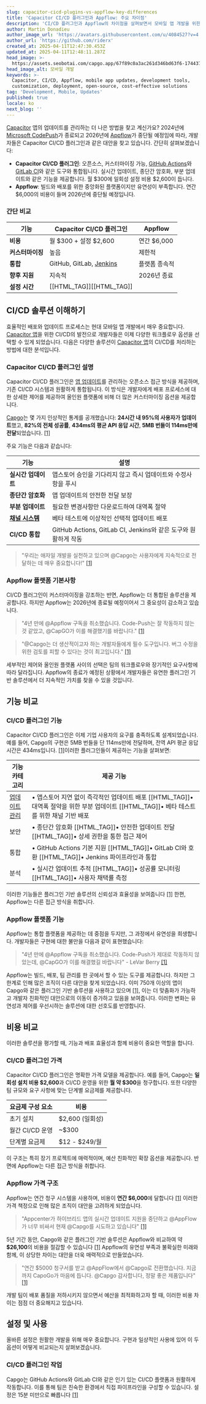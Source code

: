 ```yaml
---
slug: capacitor-cicd-plugins-vs-appflow-key-differences
title: 'Capacitor CI/CD 플러그인과 Appflow: 주요 차이점'
description: 'CI/CD 플러그인과 Appflow의 차이점을 살펴보면서 모바일 앱 개발을 위한 비용, 커스터마이징, 그리고 앞으로의 지원 등을 알아보세요.'
author: Martin Donadieu
author_image_url: 'https://avatars.githubusercontent.com/u/4084527?v=4'
author_url: 'https://github.com/riderx'
created_at: 2025-04-11T12:47:30.453Z
updated_at: 2025-04-11T12:48:11.287Z
head_image: >-
  https://assets.seobotai.com/capgo.app/67f89c0a3ac261d346bd63f6-1744375691287.jpg
head_image_alt: 모바일 개발
keywords: >-
  Capacitor, CI/CD, Appflow, mobile app updates, development tools,
  customization, deployment, open-source, cost-effective solutions
tag: 'Development, Mobile, Updates'
published: true
locale: ko
next_blog: ''
---
```


[Capacitor](https://capacitorjscom/) 앱의 업데이트를 관리하는 더 나은 방법을 찾고 계신가요? 2024년에 [Microsoft CodePush](https://learnmicrosoftcom/en-us/appcenter/distribution/codepush/)가 종료되고 2026년에 [Appflow](https://ionicio/appflow/)가 중단될 예정임에 따라, 개발자들은 Capacitor CI/CD 플러그인과 같은 대안을 찾고 있습니다. 간단히 살펴보겠습니다:

-   **Capacitor CI/CD 플러그인**: 오픈소스, 커스터마이징 가능, [GitHub Actions](https://docsgithubcom/actions)와 [GitLab CI](https://docsgitlabcom/ee/ci/)와 같은 도구와 통합됩니다. 실시간 업데이트, 종단간 암호화, 부분 업데이트와 같은 기능을 제공합니다. 월 $300에 일회성 설정 비용 $2,600이 듭니다.
-   **Appflow**: 빌드와 배포를 위한 중앙화된 플랫폼이지만 유연성이 부족합니다. 연간 $6,000의 비용이 들며 2026년에 중단될 예정입니다.

### 간단 비교

| 기능 | Capacitor CI/CD 플러그인 | Appflow |
| --- | --- | --- |
| **비용** | 월 $300 + 설정 $2,600 | 연간 $6,000 |
| **커스터마이징** | 높음 | 제한적 |
| **통합** | GitHub, GitLab, [Jenkins](https://wwwjenkinsio/) | 플랫폼 종속적 |
| **향후 지원** | 지속적 | 2026년 종료 |
| **설정 시간** | [[HTML_TAG]][[HTML_TAG]]

## CI/CD 솔루션 이해하기

효율적인 배포와 업데이트 프로세스는 현대 모바일 앱 개발에서 매우 중요합니다. [Capacitor 앱](https://capgo.app/blog/capacitor-comprehensive-guide/)을 위한 CI/CD의 발전으로 개발자들은 이제 다양한 워크플로우 옵션을 선택할 수 있게 되었습니다. 다음은 다양한 솔루션이 [Capacitor 앱](https://capgo.app/blog/capacitor-comprehensive-guide/)의 CI/CD를 처리하는 방법에 대한 분석입니다.

### Capacitor CI/CD 플러그인 설명

Capacitor CI/CD 플러그인은 [앱 업데이트](https://capgo.app/plugins/capacitor-updater/)를 관리하는 오픈소스 접근 방식을 제공하며, 기존 CI/CD 시스템과 원활하게 통합됩니다. 이 방식은 개발자에게 배포 프로세스에 대한 상세한 제어를 제공하여 올인원 플랫폼에 비해 더 많은 커스터마이징 옵션을 제공합니다.

[Capgo](https://capgo.app/)는 몇 가지 인상적인 통계를 공개했습니다: **24시간 내 95%의 사용자가 업데이트**했고, **82%의 전체 성공률**, **434ms의 평균 API 응답 시간**, **5MB 번들이 114ms만에 전달**되었습니다. [\[1\]](https://capgo.app/)

주요 기능은 다음과 같습니다:

| 기능 | 설명 |
| --- | --- |
| **실시간 업데이트** | 앱스토어 승인을 기다리지 않고 즉시 업데이트와 수정사항을 푸시 |
| **종단간 암호화** | 앱 업데이트의 안전한 전달 보장 |
| **부분 업데이트** | 필요한 변경사항만 다운로드하여 대역폭 절약 |
| **[채널 시스템](https://capgo.app/docs/plugin/cloud-mode/channel-system/)** | 베타 테스트에 이상적인 선택적 업데이트 배포 |
| **CI/CD 통합** | GitHub Actions, GitLab CI, Jenkins와 같은 도구와 원활하게 작동 |

> "우리는 애자일 개발을 실천하고 있으며 @Capgo는 사용자에게 지속적으로 전달하는 데 매우 중요합니다!" [\[1\]](https://capgo.app/)

### Appflow 플랫폼 기본사항

CI/CD 플러그인이 커스터마이징을 강조하는 반면, Appflow는 더 통합된 솔루션을 제공합니다. 하지만 Appflow는 2026년에 종료될 예정이어서 그 중요성이 감소하고 있습니다.

> "4년 만에 @Appflow 구독을 취소했습니다. Code-Push는 잘 작동하지 않는 것 같았고, @CapGO가 이를 해결했기를 바랍니다." [\[1\]](https://capgo.app/)

> "@Capgo는 더 생산적이고자 하는 개발자들에게 필수 도구입니다. 버그 수정을 위한 검토를 피할 수 있다는 것이 최고입니다." [\[1\]](https://capgo.app/)

세부적인 제어와 올인원 플랫폼 사이의 선택은 팀의 워크플로우와 장기적인 요구사항에 따라 달라집니다. Appflow의 종료가 예정된 상황에서 개발자들은 유연한 플러그인 기반 솔루션에서 더 지속적인 가치를 찾을 수 있을 것입니다.

## 기능 비교

### CI/CD 플러그인 기능

Capacitor CI/CD 플러그인은 이제 기업 사용자의 요구를 충족하도록 설계되었습니다. 예를 들어, Capgo의 구현은 5MB 번들을 단 114ms만에 전달하며, 전역 API 평균 응답 시간은 434ms입니다. [\[1\]](https://capgo.app/)이러한 플러그인들이 제공하는 기능을 살펴보면:

| 기능 카테고리 | 제공 기능 |
| --- | --- |
| [업데이트 관리](https://capgo.app/docs/plugin/cloud-mode/manual-update/) | • 앱스토어 지연 없이 즉각적인 업데이트 배포  [[HTML_TAG]]• 대역폭 절약을 위한 부분 업데이트  [[HTML_TAG]]• 베타 테스트를 위한 채널 기반 배포 |
| 보안 | • 종단간 암호화  [[HTML_TAG]]• 안전한 업데이트 전달  [[HTML_TAG]]• 상세 권한을 통한 접근 제어 |
| 통합 | • GitHub Actions 기본 지원  [[HTML_TAG]]• GitLab CI와 호환  [[HTML_TAG]]• Jenkins 파이프라인과 통합 |
| 분석 | • 실시간 업데이트 추적  [[HTML_TAG]]• 성공률 모니터링  [[HTML_TAG]]• 사용자 채택률 측정 |

이러한 기능들은 플러그인 기반 솔루션의 신뢰성과 효율성을 보여줍니다 [\[1\]](https://capgo.app/) 한편, Appflow는 다른 접근 방식을 취합니다.

### Appflow 플랫폼 기능

Appflow는 통합 플랫폼을 제공하는 데 중점을 두지만, 그 과정에서 유연성을 희생합니다. 개발자들은 구현에 대한 불만을 다음과 같이 표현했습니다:

> "4년 만에 @Appflow 구독을 취소했습니다. Code-Push가 제대로 작동하지 않았는데, @CapGO가 이를 해결했길 바랍니다" - LeVar Berry [\[1\]](https://capgo.app/)

Appflow는 빌드, 배포, 팀 관리를 한 곳에서 할 수 있는 도구를 제공합니다. 하지만 그 한계로 인해 많은 조직이 다른 대안을 찾게 되었습니다. 이미 750개 이상의 앱이 Capgo와 같은 플러그인 기반 솔루션을 사용하고 있으며 [\[1\]](https://capgo.app/), 이는 더 맞춤화가 가능하고 개발자 친화적인 대안으로의 이동이 증가하고 있음을 보여줍니다. 이러한 변화는 유연성과 제어를 우선시하는 솔루션에 대한 선호도를 반영합니다.

## 비용 비교

이러한 솔루션을 평가할 때, 기능과 배포 효율성과 함께 비용이 중요한 역할을 합니다.

### CI/CD 플러그인 가격

Capacitor CI/CD 플러그인은 명확한 가격 모델을 제공합니다. 예를 들어, Capgo는 **일회성 설치 비용 $2,600**과 CI/CD 운영을 위한 **월 약 $300**을 청구합니다. 또한 다양한 팀 규모와 요구 사항에 맞는 단계별 요금제를 제공합니다.

| 요금제 구성 요소 | 비용 |
| --- | --- |
| 초기 설치 | $2,600 (일회성) |
| 월간 CI/CD 운영 | ~$300 |
| 단계별 요금제 | $12 - $249/월 |

이 구조는 특히 장기 프로젝트에 매력적이며, 예산 친화적인 확장 옵션을 제공합니다. 반면에 Appflow는 다른 접근 방식을 취합니다.

### Appflow 가격 구조

Appflow는 연간 청구 시스템을 사용하며, 비용이 **연간 $6,000**에 달합니다 [\[1\]](https://capgo.app/) 이러한 가격 책정으로 인해 많은 조직이 대안을 고려하게 되었습니다.

> "Appcenter가 하이브리드 앱의 실시간 업데이트 지원을 중단하고 @AppFlow가 너무 비싸서 현재 @Capgo를 시도하고 있습니다" [\[1\]](https://capgo.app/)

5년 기간 동안, Capgo와 같은 플러그인 기반 솔루션은 Appflow와 비교하여 약 **$26,100**의 비용을 절감할 수 있습니다 [\[1\]](https://capgo.app/) Appflow의 유연성 부족과 불확실한 미래와 함께, 이 상당한 차이는 대안을 더욱 매력적으로 만들었습니다.

> "연간 $5000 청구서를 받고 @AppFlow에서 @Capgo로 전환했습니다. 지금까지 CapoGo가 마음에 듭니다. @Capgo 감사합니다, 정말 좋은 제품입니다" [\[1\]](https://capgo.app/)

개발 팀이 배포 품질을 저하시키지 않으면서 예산을 최적화하고자 할 때, 이러한 비용 차이는 점점 더 중요해지고 있습니다.

## 설정 및 사용

올바른 설정은 원활한 개발을 위해 매우 중요합니다. 구현과 일상적인 사용에 있어 이 두 옵션이 어떻게 비교되는지 살펴보겠습니다.

### CI/CD 플러그인 작업

Capgo는 GitHub Actions와 GitLab CI와 같은 인기 있는 CI/CD 플랫폼과 원활하게 작동합니다. 이를 통해 팀은 친숙한 환경에서 직접 파이프라인을 구성할 수 있습니다. 설정은 15분 미만으로 빠릅니다 [\[1\]](https://capgo.app/)